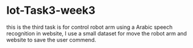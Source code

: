# Iot-Task3-week3
this is the third task is for control robot arm using a Arabic speech recognition in  website, I use a small dataset for move the robot arm and website to save the user commend. 
